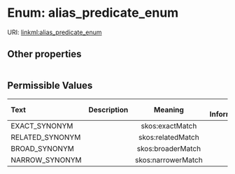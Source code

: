 
# Enum: alias_predicate_enum




URI: [linkml:alias_predicate_enum](https://w3id.org/linkml/alias_predicate_enum)


## Other properties

|  |  |  |
| --- | --- | --- |

## Permissible Values

| Text | Description | Meaning | Other Information |
| :--- | :---: | :---: | ---: |
| EXACT_SYNONYM |  | skos:exactMatch |  |
| RELATED_SYNONYM |  | skos:relatedMatch |  |
| BROAD_SYNONYM |  | skos:broaderMatch |  |
| NARROW_SYNONYM |  | skos:narrowerMatch |  |

